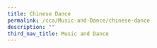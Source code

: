 ```yaml
---
title: Chinese Dance
permalink: /cca/Music-and-Dance/chinese-dance
description: ""
third_nav_title: Music and Dance
---
```

